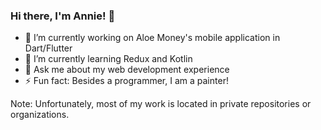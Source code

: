 ### Hi there, I'm Annie! 👋

- 🔭 I’m currently working on Aloe Money's mobile application in Dart/Flutter
- 🌱 I’m currently learning Redux and Kotlin
- 💬 Ask me about my web development experience
- ⚡ Fun fact: Besides a programmer, I am a painter!

Note: Unfortunately, most of my work is located in private repositories or organizations.

<!--
**annieztang/annieztang** is a ✨ _special_ ✨ repository because its `README.md` (this file) appears on your GitHub profile.

Here are some ideas to get you started:

- 👯 I’m looking to collaborate on ...
- 🤔 I’m looking for help with ...
- 📫 How to reach me: ...
- 😄 Pronouns: ...
- ⚡ Fun fact: ...
-->
